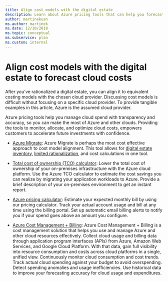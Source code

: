 ```yaml
---
title: Align cost models with the digital estate
description: Learn about Azure pricing tools that can help you forecast and manage cloud spend with transparency and accuracy, to make the most of Azure and other clouds.
author: martinekuan
ms.author: martinek
ms.date: 12/10/2018
ms.topic: conceptual
ms.subservice: plan
ms.custom: internal
---
```


# Align cost models with the digital estate to forecast cloud costs

After you've rationalized a digital estate, you can align it to equivalent costing models with the chosen cloud provider. Discussing cost models is difficult without focusing on a specific cloud provider. To provide tangible examples in this article, Azure is the assumed cloud provider.

Azure pricing tools help you manage cloud spend with transparency and accuracy, so you can make the most of Azure and other clouds. Providing the tools to monitor, allocate, and optimize cloud costs, empowers customers to accelerate future investments with confidence.

- [Azure Migrate](/azure/migrate/migrate-services-overview): Azure Migrate is perhaps the most cost effective approach to cost model alignment. This tool allows for [digital estate inventory](./inventory.md), [limited rationalization](./rationalize.md), and cost calculations in one tool.

- [Total cost of ownership (TCO) calculator](https://azure.microsoft.com/pricing/tco/calculator/): Lower the total cost of ownership of your on-premises infrastructure with the Azure cloud platform. Use the Azure TCO calculator to estimate the cost savings you can realize by migrating your application workloads to Azure. Provide a brief description of your on-premises environment to get an instant report.

- [Azure pricing calculator](https://azure.microsoft.com/pricing/calculator/): Estimate your expected monthly bill by using our pricing calculator. Track your actual account usage and bill at any time using the billing portal. Set up automatic email billing alerts to notify you if your spend goes above an amount you configure.

- [Azure Cost Management + Billing](/azure/cost-management-billing/cost-management-billing-overview): Azure Cost Management + Billing is a cost management solution that helps you use and manage Azure and other cloud resources effectively. Collect cloud usage and billing data through application program interfaces (APIs) from Azure, Amazon Web Services, and Google Cloud Platform. With that data, gain full visibility into resource consumption and costs across cloud platforms in a single, unified view. Continuously monitor cloud consumption and cost trends. Track actual cloud spending against your budget to avoid overspending. Detect spending anomalies and usage inefficiencies. Use historical data to improve your forecasting accuracy for cloud usage and expenditures.
